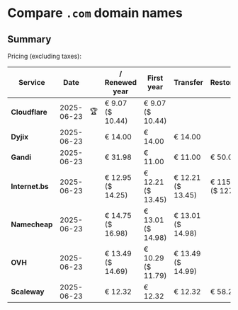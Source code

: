# Compare `.com` domain names

## Summary

Pricing (excluding taxes):

| Service | Date |  | / Renewed year | First year | Transfer | Restoration |
|--|--|--|--|--|--|--|
| **Cloudflare** | 2025-06-23 | 🏆 | € 9.07<br>($ 10.44) | € 9.07<br>($ 10.44) |  |  |
| **Dyjix** | 2025-06-23 |  | € 14.00 | € 14.00 | € 14.00 |  |
| **Gandi** | 2025-06-23 |  | € 31.98 | € 11.00 | € 11.00 | € 50.00 |
| **Internet.bs** | 2025-06-23 |  | € 12.95<br>($ 14.25) | € 12.21<br>($ 13.45) | € 12.21<br>($ 13.45) | € 115.55<br>($ 127.25) |
| **Namecheap** | 2025-06-23 |  | € 14.75<br>($ 16.98) | € 13.01<br>($ 14.98) | € 13.01<br>($ 14.98) |  |
| **OVH** | 2025-06-23 |  | € 13.49<br>($ 14.69) | € 10.29<br>($ 11.79) | € 13.49<br>($ 14.99) |  |
| **Scaleway** | 2025-06-23 |  | € 12.32 | € 12.32 | € 12.32 | € 58.26 |
